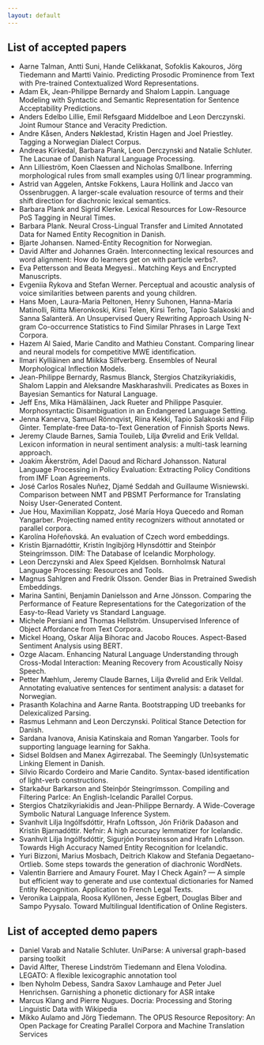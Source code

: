 ```yaml
---
layout: default
---
```


## List of accepted papers

- Aarne Talman, Antti Suni, Hande Celikkanat, Sofoklis Kakouros, Jörg Tiedemann and Martti Vainio. Predicting Prosodic Prominence from Text with Pre-trained Contextualized Word Representations.
- Adam Ek, Jean-Philippe Bernardy and Shalom Lappin. Language Modeling with Syntactic and Semantic Representation for Sentence Acceptability Predictions.
- Anders Edelbo Lillie, Emil Refsgaard Middelboe and Leon Derczynski. Joint Rumour Stance and Veracity Prediction.
- Andre Kåsen, Anders Nøklestad, Kristin Hagen and Joel Priestley. Tagging a Norwegian Dialect Corpus.
- Andreas Kirkedal, Barbara Plank, Leon Derczynski and Natalie Schluter. The Lacunae of Danish Natural Language Processing.
- Ann Lillieström, Koen Claessen and Nicholas Smallbone. Inferring morphological rules from small examples using 0/1 linear programming.
- Astrid van Aggelen, Antske Fokkens, Laura Hollink and Jacco van Ossenbruggen. A larger-scale evaluation resource of terms and their shift direction for diachronic lexical semantics.
- Barbara Plank and Sigrid Klerke. Lexical Resources for Low-Resource PoS Tagging in Neural Times.
- Barbara Plank. Neural Cross-Lingual Transfer and Limited Annotated Data for Named Entity Recognition in Danish.
- Bjarte Johansen. Named-Entity Recognition for Norwegian.
- David Alfter and Johannes Graën. Interconnecting lexical resources and word alignment: How do learners get on with particle verbs?.
- Eva Pettersson and Beata Megyesi.. Matching Keys and Encrypted Manuscripts.
- Evgeniia Rykova and Stefan Werner. Perceptual and acoustic analysis of voice similarities between parents and young children.
- Hans Moen, Laura-Maria Peltonen, Henry Suhonen, Hanna-Maria Matinolli, Riitta Mieronkoski, Kirsi Telen, Kirsi Terho, Tapio Salakoski and Sanna Salanterä. An Unsupervised Query Rewriting Approach Using N-gram Co-occurrence Statistics to Find Similar Phrases in Large Text Corpora.
- Hazem Al Saied, Marie Candito and Mathieu Constant. Comparing linear and neural models for competitive MWE identification.
- Ilmari Kylliäinen and Miikka Silfverberg. Ensembles of Neural Morphological Inflection Models.
- Jean-Philippe Bernardy, Rasmus Blanck, Stergios Chatzikyriakidis, Shalom Lappin and Aleksandre Maskharashvili. Predicates as Boxes in Bayesian Semantics for Natural Language.
- Jeff Ens, Mika Hämäläinen, Jack Rueter and Philippe Pasquier. Morphosyntactic Disambiguation in an Endangered Language Setting.
- Jenna Kanerva, Samuel Rönnqvist, Riina Kekki, Tapio Salakoski and Filip Ginter. Template-free Data-to-Text Generation of Finnish Sports News.
- Jeremy Claude Barnes, Samia Touileb, Lilja Øvrelid and Erik Velldal. Lexicon information in neural sentiment analysis: a multi-task learning approach.
- Joakim Åkerström, Adel Daoud and Richard Johansson. Natural Language Processing in Policy Evaluation: Extracting Policy Conditions from IMF Loan Agreements.
- José Carlos Rosales Nuñez, Djamé Seddah and Guillaume Wisniewski. Comparison between NMT and PBSMT Performance for Translating Noisy User-Generated Content.
- Jue Hou, Maximilian Koppatz, José María Hoya Quecedo and Roman Yangarber. Projecting named entity recognizers without annotated or parallel corpora.
- Karolína Hořeňovská. An evaluation of Czech word embeddings.
- Kristín Bjarnadóttir, Kristín Ingibjörg Hlynsdóttir and Steinþór Steingrímsson. DIM: The Database of Icelandic Morphology.
- Leon Derczynski and Alex Speed Kjeldsen. Bornholmsk Natural Language Processing: Resources and Tools.
- Magnus Sahlgren and Fredrik Olsson. Gender Bias in Pretrained Swedish Embeddings.
- Marina Santini, Benjamin Danielsson and Arne Jönsson. Comparing the Performance of Feature Representations for the Categorization of the Easy-to-Read Variety vs Standard Language.
- Michele Persiani and Thomas Hellström. Unsupervised Inference of Object Affordance from Text Corpora.
- Mickel Hoang, Oskar Alija Bihorac and Jacobo Rouces. Aspect-Based Sentiment Analysis using BERT.
- Ozge Alacam. Enhancing Natural Language Understanding through Cross-Modal Interaction: Meaning Recovery from Acoustically Noisy Speech.
- Petter Mæhlum, Jeremy Claude Barnes, Lilja Øvrelid and Erik Velldal. Annotating evaluative sentences for sentiment analysis: a dataset for Norwegian.
- Prasanth Kolachina and Aarne Ranta. Bootstrapping UD treebanks for Delexicalized Parsing.
- Rasmus Lehmann and Leon Derczynski. Political Stance Detection for Danish.
- Sardana Ivanova, Anisia Katinskaia and Roman Yangarber. Tools for supporting language learning for Sakha.
- Sidsel Boldsen and Manex Agirrezabal. The Seemingly (Un)systematic Linking Element in Danish.
- Silvio Ricardo Cordeiro and Marie Candito. Syntax-based identification of light-verb constructions.
- Starkaður Barkarson and Steinþór Steingrímsson. Compiling and Filtering ParIce: An English-Icelandic Parallel Corpus.
- Stergios Chatzikyriakidis and Jean-Philippe Bernardy. A Wide-Coverage Symbolic Natural Language Inference System.
- Svanhvít Lilja Ingólfsdóttir, Hrafn Loftsson, Jón Friðrik Daðason and Kristín Bjarnadóttir. Nefnir: A high accuracy lemmatizer for Icelandic.
- Svanhvít Lilja Ingólfsdóttir, Sigurjón Þorsteinsson and Hrafn Loftsson. Towards High Accuracy Named Entity Recognition for Icelandic.
- Yuri Bizzoni, Marius Mosbach, Deitrich Klakow and Stefania Degaetano-Ortlieb. Some steps towards the generation of diachronic WordNets.
- Valentin Barriere and Amaury Fouret. May I Check Again? — A simple but efficient way to generate and use contextual dictionaries for Named Entity Recognition. Application to French Legal Texts.
- Veronika Laippala, Roosa Kyllönen, Jesse Egbert, Douglas Biber and Sampo Pyysalo. Toward Multilingual Identification of Online Registers.

## List of accepted demo papers

- Daniel Varab and Natalie Schluter. UniParse: A universal graph-based parsing toolkit
- David Alfter, Therese Lindström Tiedemann and Elena Volodina. LEGATO: A flexible lexicographic annotation tool
- Iben Nyholm Debess, Sandra Saxov Lamhauge and Peter Juel Henrichsen. Garnishing a phonetic dictionary for ASR intake
- Marcus Klang and Pierre Nugues. Docria: Processing and Storing Linguistic Data with Wikipedia
- Mikko Aulamo and Jörg Tiedemann. The OPUS Resource Repository: An Open Package for Creating Parallel Corpora and Machine Translation Services



